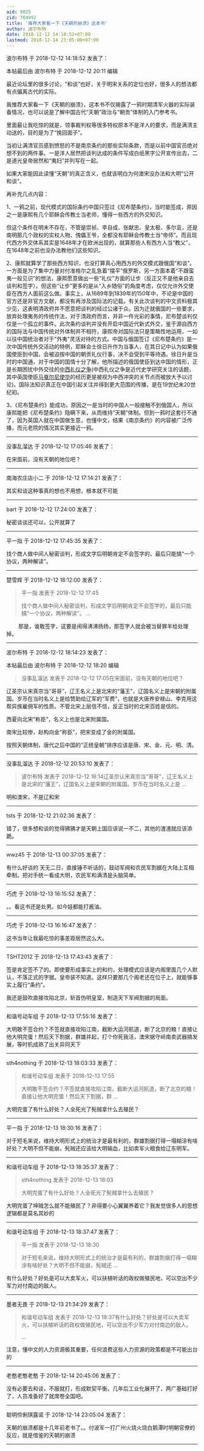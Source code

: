 ```yaml
---
aid: 9025
zid: 784992
title: '推荐大家看一下《天朝的崩溃》这本书'
author: 波尔布特
date: 2018-12-12 14:18:52+07:00
lastmod: 2018-12-14 23:05:00+07:00
---
```


波尔布特 于 2018-12-12 14:18:52 发表了：

本帖最后由 波尔布特 于 2018-12-12 20:11 编辑 

最近论坛里的很多讨论，“和谈”也好，关于明宋关系的定位也好，很多人的想法都有点偏离古代的实际。

我推荐大家看一下《天朝的崩溃》，这本书不仅揭露了一鸦时期清军火器的实际装备情况，也可以说是了解中国古代“天朝”政治与“朝贡”体制的入门参考书。

里面最让我吃惊的就是，领事裁判权等很多特权原本不是洋人的要求，而是满清主动送的，目的是为了“挽回面子”。

当初让满清官员感到愤怒的不是南京条约的那些实际条款，而是以前中国官员绝对想不到的两件事。一是洋人居然把谈判达成的条件写成白纸黑字公开宣传出去，二是道光皇帝居然和“夷妇”并列写在一起。

如果大家能因此读懂“天朝”的真正含义，也就该明白为何澳宋没办法和大明“公开和谈”。

再补充几点内容：

1、一鸦之前，现代模式的国际条约中国只签过《尼布楚条约》，当时能签成，原因之一是康熙有几个耶稣会传教士当老师，懂得一些西方的外交知识。

但这个条件在明末不存在，不管是崇祯、李自成、张献忠、皇太极、多尔衮，还是南明那几个政权的实权人物、傀儡王爷，全都没有耶稣会传教士当“帝师”。而且现代西方外交体系其实是1648年才在欧洲出现的，就算那些人有西方人当“教父”，在1648年之前也没办法教他们这些知识。

2、康熙就算学了那些西方知识，也没打算真心用西方的外交模式跟俄国“和谈”。一方面是为了集中力量对付准格尔之乱急着“摆平”俄罗斯，另一方面本着“不跟蛮夷一般见识”的想法，康熙愿意做出一些“礼仪”方面的让步（反正又不是他亲自去谈判和签字）。但这些“让步”更多的是从“入乡随俗”的角度考虑，仅仅允许外交使臣在西方人面前这么做。事实上，从1689年到1839年的150年中，不论是中国的官方还是非官方文献，都没有再涉及国际法的记载。有关此次谈判的中文资料极其少见，这表明清政府并不愿意把谈判的经过公诸于众。因为迁就俄国的一些要求，放弃处理夷务的传统作法，对于清政府而言，并非一件光彩的事情，尼布楚谈判仅仅是一个孤立的事件。此次条约谈判并没有开启中国近代新式外交，鉴于源自西方的国际法与中国传统对外体制并不相符，康熙帝对国际法只是策略性地运用，一如以往中国统治者对于"外夷"灵活对待的方式。中国与俄国签订《尼布楚条约》是一次中国传统外交活动的特例，耶稣会士徐日升作为当事人，在其日记中认为如果俄国使臣到中国，会被迫按中国的朝贡礼仪行事，决不会受到平等待遇。徐日升是当时的中国通，对于中国的国情十分了解，他所描述的俄国使臣到达中国的情形，正是长期困扰中外交往的[中西礼仪之争](https://baike.so.com/doc/6518034-6731762.html)(中西礼仪之争是近代史学研究关注的话题，其中英国使臣[马戛尔尼使华](https://baike.so.com/doc/1842651-1948512.html)的经历更是被视为中西冲突的关节点而被放大予以讨论)。国际法知识真正在中国引起关注并得到更大范围的传播，是在19世纪末20世纪初。

3、《尼布楚条约》能成功，原因之一是当时的中国人一般接触不到俄国人，所以康熙能把《尼布楚条约》隐瞒下来，从而维持“天朝”体制。但到一鸦时这套行不通了，因为英国人就在中国做生意，也懂中文，结果《南京条约》的内容被广泛传播，而元老院的情况其实更接近一鸦。

---------

没事乱溜达 于 2018-12-12 17:05:46 发表了：

在宋面前，没有天朝的地位吧？

---------

南海农庄店小二 于 2018-12-12 17:14:21 发表了：

其实和谈这种事真的想也不用想，根本就不可能

---------

bart 于 2018-12-12 17:24:00 发表了：

秘密谈谈还可以，公开就算了

---------

平一指 于 2018-12-12 17:45:35 发表了：

找个商人做中间人秘密谈判，形成文字后明朝肯定不会签字的，最后只能搞“一个协议，两种解读”。

---------

楚雪辉 于 2018-12-12 18:12:00 发表了：

> 平一指 发表于 2018-12-12 17:45
> 
> 找个商人做中间人秘密谈判，形成文字后明朝肯定不会签字的，最后只能搞“一个协议，两种解读”。 ...



        那是，谁敢签字，这要是闹得沸沸扬扬，那签字人就会被当替罪羊给处理掉。

---------

波尔布特 于 2018-12-12 18:14:23 发表了：

本帖最后由 波尔布特 于 2018-12-12 18:20 编辑 


> 
> 没事乱溜达 发表于 2018-12-12 17:05在宋面前，没有天朝的地位吧？



辽圣宗认宋真宗当“哥哥”，辽王名义上是北宋的“藩王”，辽国名义上是宋朝的附属国。岁币在当时名义上是给赞助给辽军的“军费”，也就是大唐养安禄山、李克用这帮异族雇佣军的性质。不管北宋上层信不信，反正当时的北宋百姓是信的。

西夏向北宋“称臣”，名义上也是北宋附属国。

南宋比较惨，赵构向金“称臣”，把宋变成了金的附属国。

按照天朝体制，唐代之后中国的“正统皇朝”排序应该是唐、宋、金、元、明、清。

---------

没事乱溜达 于 2018-12-12 20:53:10 发表了：

> 波尔布特 发表于 2018-12-12 18:14辽圣宗认宋真宗当“哥哥”，辽王名义上是北宋的“藩王”，辽国名义上是宋朝的附属国。岁币在当时名义上是 ...



明和澳宋，不是辽和宋

---------

tsts 于 2018-12-12 21:02:36 发表了：

错了，很多想和谈的觉得狒狒才是天朝上国应该说一不二，其他的渣渣就应该添跪。

---------

wwz45 于 2018-12-13 00:37:05 发表了：

有什么好谈的 天无二日，直接锤不听话的，鼓动军阀和农民军割据在大陆上互相牵制。把对手统一看成大明，农民军和满清是头脑简单。

---------

巧虎 于 2018-12-13 16:15:52 发表了：

。。看这书还是处男。如今娃都能打酱油。

---------

巧虎 于 2018-12-13 16:16:47 发表了：

这书当年让我最吃惊的事差距居然这么大。

---------

TSHT2012 于 2018-12-13 17:43:43 发表了：

签是肯定签不了的。即使要形成事实上的和约，处理模式应该是内阁里面几个人默认，不落正式的字据。皇帝装不知道。这样只要那几个阁老还在位子上，就能够事实上履行“条约”。

我还是鼓吹直接攻陷北京，斩首伪明皇室，制造天下军阀割据的局面。

---------

和谐号动车组 于 2018-12-13 17:55:16 发表了：

大明敢不签合约？不签就直接攻陷江南，截断大运河航道，断了北京的粮！直接让他大明完蛋！然后天下割据，群雄并起，打个你死我活，澳宋据守岭南卖武器搞发展，等时机成熟了出关异同天下

---------

sth4nothing 于 2018-12-13 18:03:33 发表了：

> 和谐号动车组 发表于 2018-12-13 17:55
> 
> 大明敢不签合约？不签就直接攻陷江南，截断大运河航道，断了北京的粮！直接让他大明完蛋！然后天下割据，群 ...



大明完蛋了有什么好处？人全死光了髡贼拿什么去殖民？

---------

平一指 于 2018-12-13 18:30:16 发表了：

对于短毛来说，维持大明形式上的统治才是最有利的，群雄割据打得一塌糊涂有啥好处？大明不但不能崩，髡贼还应该给大明输血，比如卖军火粮食给辽东明军。

---------

和谐号动车组 于 2018-12-13 18:35:37 发表了：

> sth4nothing 发表于 2018-12-13 18:03
> 
> 大明完蛋了有什么好处？人全死光了髡贼拿什么去殖民？



大明完蛋了坤贼怎么就不能殖民了？非得要小心翼翼养着它？我发觉很多人的思想逻辑都是莫名其妙的

---------

和谐号动车组 于 2018-12-13 18:37:47 发表了：

> 平一指 发表于 2018-12-13 18:30
> 
> 对于短毛来说，维持大明形式上的统治才是最有利的，群雄割据打得一塌糊涂有啥好处？大明不但不能崩，髡贼还 ...



有什么好处？好处是可以大卖军火，可以扶植听话的政权做殖民地，可以空出不少军力对付南边的敌人。

---------

墨者无畏 于 2018-12-13 21:34:29 发表了：

> 和谐号动车组 发表于 2018-12-13 18:37有什么好处？好处是可以大卖军火，可以扶植听话的政权做殖民地，可以空出不少军力对付南边的敌人。
> 
> ...



注意，懂中文的人力资源极其重要，任何浪费这些人力资源的政策都是不可能出台的

---------

老憨老憨老憨 于 2018-12-14 20:45:06 发表了：

没有必要去和谈，不服就打，形成默契平衡。几年后工业化展开了，两广基础打好了，人员准备好了就席卷全国吧。

---------

聪明伶俐琪露诺 于 2018-12-14 23:05:04 发表了：

天朝的崩溃都是十几年前老书了。。付波军一打广州火烧火烧白鹅潭时明朝官僚的反应，就是借鉴的天朝的崩溃

---------

